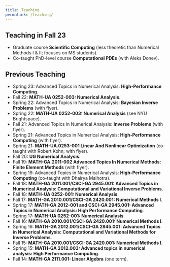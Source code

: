 ```yaml
---
title: Teaching
permalink: /teaching/
---
```

## Teaching in Fall 23
- Graduate course **Scientific Computing** (less theoretic than Numerical Methods I & II; focuses on MS students).
- Co-taught PhD-level course **Computational PDEs** (with Aleks Donev).

## Previous Teaching
- Spring 23: Advanced Topics in Numerical Analysis: **High-Performance Computing**.
- Fall 22: **MATH-UA 0252-003: Numerical Analysis**.
- Spring 22: Advanced Topics in Numerical Analysis: **Bayesian Inverse Problems** (with flyer).
- Spring 22: **MATH-UA 0252-003: Numerical Analysis** (see NYU Brightspace).
- Fall 21: Advanced Topics in Numerical Analysis: **Inverse Problems** (with flyer).
- Spring 21: Advanced Topics in Numerical Analysis: **High-Performance Computing** (with flyer).
- Spring 21: **MATH-UA.0253-001 Linear And Nonlinear Optimization** (co-taught with Robert Kohn; with flyer).
- Fall 20: **UG Numerical Analysis**.
- Fall 19: **MATH-GA.2011-002 Advanced Topics In Numerical Methods: Finite Element Methods** (with flyer).
- Spring 19: Advanced Topics in Numerical Analysis: **High-Performance Computing** (co-taught with Dhairya Malhotra).
- Fall 18: **MATH-GA 2011.001/CSCI-GA 2945.001: Advanced Topics in Numerical Analysis: Computational and Variational Inverse Problems**.
- Fall 18: **MATH-UA 0252-001: Numerical Analysis**.
- Fall 17: **MATH-GA 2010.001/CSCI-GA 2420.001: Numerical Methods I**.
- Spring 17: **MATH-GA 2012-001 and CSCI-GA 2945.001: Advanced Topics in Numerical Analysis: High Performance Computing**.
- Spring 17: **MATH-UA 0252-001: Numerical Analysis**.
- Fall 16: **MATH-GA 2010.001/CSCI-GA 2420.001: Numerical Methods I**.
- Spring 16: **MATH-GA 2012.001/CSCI-GA 2945.001: Advanced Topics in Numerical Analysis: Computational and Variational Methods for Inverse Problems**.
- Fall 15: **MATH-GA 2010.001/CSCI-GA 2420.001: Numerical Methods I**.
- Spring 15: **MATH-GA 2012.003: Advanced topics in numerical analysis: High Performance Computing**.
- Fall 14: **MATH-GA 2111.001: Linear Algebra** (one term).
